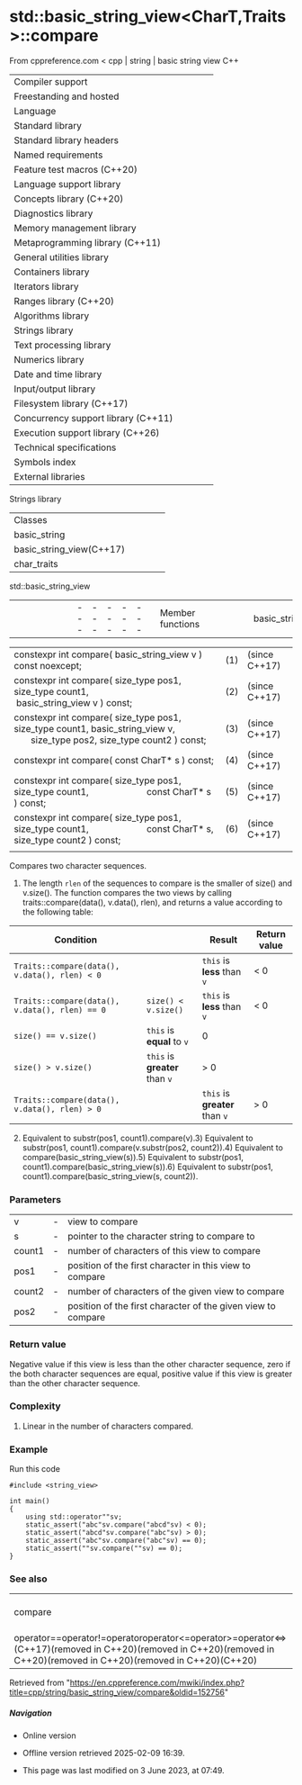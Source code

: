 # std::basic_string_view<CharT,Traits>::compare

From cppreference.com
< cpp‎ | string‎ | basic string view
C++

|  |  |  |  |  |
| --- | --- | --- | --- | --- |
| Compiler support | | | | |
| Freestanding and hosted | | | | |
| Language | | | | |
| Standard library | | | | |
| Standard library headers | | | | |
| Named requirements | | | | |
| Feature test macros (C++20) | | | | |
| Language support library | | | | |
| Concepts library (C++20) | | | | |
| Diagnostics library | | | | |
| Memory management library | | | | |
| Metaprogramming library (C++11) | | | | |
| General utilities library | | | | |
| Containers library | | | | |
| Iterators library | | | | |
| Ranges library (C++20) | | | | |
| Algorithms library | | | | |
| Strings library | | | | |
| Text processing library | | | | |
| Numerics library | | | | |
| Date and time library | | | | |
| Input/output library | | | | |
| Filesystem library (C++17) | | | | |
| Concurrency support library (C++11) | | | | |
| Execution support library (C++26) | | | | |
| Technical specifications | | | | |
| Symbols index | | | | |
| External libraries | | | | |

Strings library

|  |  |  |  |  |
| --- | --- | --- | --- | --- |
| Classes | | | | |
| basic_string | | | | |
| basic_string_view(C++17) | | | | |
| char_traits | | | | |

std::basic_string_view

|  |  |  |  |  |  |  |  |  |  |  |  |  |  |  |  |  |  |  |  |  |  |  |  |  |  |  |  |  |  |  |  |  |  |  |  |  |  |  |  |  |  |  |  |  |  |  |  |  |  |  |  |  |  |  |  |  |  |  |  |  |  |  |  |  |  |  |  |  |  |  |  |  |  |  |  |  |  |  |  |  |  |  |  |  |  |  |  |  |  |  |  |  |  |  |  |  |  |  |  |  |  |  |  |  |  |  |  |  |  |  |  |  |  |  |  |  |  |  |  |  |  |  |  |  |  |  |  |  |  |  |  |  |  |  |  |  |  |  |  |  |  |  |  |  |  |  |  |  |  |  |  |  |  |  |  |  |  |  |  |  |  |  |  |  |  |  |  |  |  |  |  |  |  |  |  |  |  |  |  |  |  |  |  |  |  |  |  |  |  |  |  |  |  |  |  |  |  |  |  |  |  |  |  |  |  |  |  |  |  |  |  |  |  |  |  |  |  |  |  |  |  |
| --- | --- | --- | --- | --- | --- | --- | --- | --- | --- | --- | --- | --- | --- | --- | --- | --- | --- | --- | --- | --- | --- | --- | --- | --- | --- | --- | --- | --- | --- | --- | --- | --- | --- | --- | --- | --- | --- | --- | --- | --- | --- | --- | --- | --- | --- | --- | --- | --- | --- | --- | --- | --- | --- | --- | --- | --- | --- | --- | --- | --- | --- | --- | --- | --- | --- | --- | --- | --- | --- | --- | --- | --- | --- | --- | --- | --- | --- | --- | --- | --- | --- | --- | --- | --- | --- | --- | --- | --- | --- | --- | --- | --- | --- | --- | --- | --- | --- | --- | --- | --- | --- | --- | --- | --- | --- | --- | --- | --- | --- | --- | --- | --- | --- | --- | --- | --- | --- | --- | --- | --- | --- | --- | --- | --- | --- | --- | --- | --- | --- | --- | --- | --- | --- | --- | --- | --- | --- | --- | --- | --- | --- | --- | --- | --- | --- | --- | --- | --- | --- | --- | --- | --- | --- | --- | --- | --- | --- | --- | --- | --- | --- | --- | --- | --- | --- | --- | --- | --- | --- | --- | --- | --- | --- | --- | --- | --- | --- | --- | --- | --- | --- | --- | --- | --- | --- | --- | --- | --- | --- | --- | --- | --- | --- | --- | --- | --- | --- | --- | --- | --- | --- | --- | --- | --- | --- | --- | --- | --- | --- | --- | --- | --- | --- | --- | --- | --- | --- | --- | --- | --- | --- |
| |  |  |  |  |  | | --- | --- | --- | --- | --- | | Member functions | | | | | | basic_string_view::basic_string_view | | | | | | basic_string_view::operator= | | | | | | Iterators | | | | | | basic_string_view::beginbasic_string_view::cbegin | | | | | | basic_string_view::endbasic_string_view::cend | | | | | | basic_string_view::rbeginbasic_string_view::crbegin | | | | | | basic_string_view::rendbasic_string_view::crend | | | | | | Capacity | | | | | | basic_string_view::sizebasic_string_view::length | | | | | | basic_string_view::max_size | | | | | | basic_string_view::empty | | | | | | Operations | | | | | | basic_string_view::copy | | | | | | basic_string_view::substr | | | | | | ****basic_string_view::compare**** | | | | | | basic_string_view::starts_with(C++20) | | | | | | basic_string_view::ends_with(C++20) | | | | | | basic_string_view::contains(C++23) | | | | | | basic_string_view::find | | | | | | basic_string_view::rfind | | | | | | basic_string_view::find_first_of | | | | | | basic_string_view::find_last_of | | | | | | basic_string_view::find_first_not_of | | | | | | basic_string_view::find_last_not_of | | | | | | |  |  |  |  |  | | --- | --- | --- | --- | --- | | Element access | | | | | | basic_string_view::at | | | | | | [basic_string_view::operator[]](operator_at.html "cpp/string/basic string view/operator at") | | | | | | basic_string_view::front | | | | | | basic_string_view::back | | | | | | basic_string_view::data | | | | | | Modifiers | | | | | | basic_string_view::remove_prefix | | | | | | basic_string_view::remove_suffix | | | | | | basic_string_view::swap | | | | | | Constants | | | | | | basic_string_view::npos | | | | | | Non-member functions | | | | | | operator==operator!=operator<operator>operator<=operator>=operator<=>(until C++20)(until C++20)(until C++20)(until C++20)(until C++20)(C++20) | | | | | | operator<< | | | | | | operator""sv | | | | | | Helper classes | | | | | | hash<std::string_view>hash<std::wstring_view>hash<std::u8string_view>hash<std::u16string_view>hash<std::u32string_view>(C++20) | | | | | | Deduction guides (C++20) | | | | | |

|  |  |  |
| --- | --- | --- |
| constexpr int compare( basic_string_view v ) const noexcept; | (1) | (since C++17) |
| constexpr int compare( size_type pos1, size_type count1,                         basic_string_view v ) const; | (2) | (since C++17) |
| constexpr int compare( size_type pos1, size_type count1, basic_string_view v,                         size_type pos2, size_type count2 ) const; | (3) | (since C++17) |
| constexpr int compare( const CharT\* s ) const; | (4) | (since C++17) |
| constexpr int compare( size_type pos1, size_type count1,                         const CharT\* s ) const; | (5) | (since C++17) |
| constexpr int compare( size_type pos1, size_type count1,                         const CharT\* s, size_type count2 ) const; | (6) | (since C++17) |
|  |  |  |

Compares two character sequences.

1) The length `rlen` of the sequences to compare is the smaller of size() and v.size(). The function compares the two views by calling traits::compare(data(), v.data(), rlen), and returns a value according to the following table:

| Condition | | Result | Return value |
| --- | --- | --- | --- |
| `Traits::compare(data(), v.data(), rlen) < 0` | | `this` is **less** than `v` | < 0 |
| `Traits::compare(data(), v.data(), rlen) == 0` | `size() < v.size()` | `this` is **less** than `v` | < 0 |
| `size() == v.size()` | `this` is **equal** to `v` | ​0​ |
| `size() > v.size()` | `this` is **greater** than `v` | > 0 |
| `Traits::compare(data(), v.data(), rlen) > 0` | | `this` is **greater** than `v` | > 0 |

2) Equivalent to substr(pos1, count1).compare(v).3) Equivalent to substr(pos1, count1).compare(v.substr(pos2, count2)).4) Equivalent to compare(basic_string_view(s)).5) Equivalent to substr(pos1, count1).compare(basic_string_view(s)).6) Equivalent to substr(pos1, count1).compare(basic_string_view(s, count2)).

### Parameters

|  |  |  |
| --- | --- | --- |
| v | - | view to compare |
| s | - | pointer to the character string to compare to |
| count1 | - | number of characters of this view to compare |
| pos1 | - | position of the first character in this view to compare |
| count2 | - | number of characters of the given view to compare |
| pos2 | - | position of the first character of the given view to compare |

### Return value

Negative value if this view is less than the other character sequence, zero if the both character sequences are equal, positive value if this view is greater than the other character sequence.

### Complexity

1) Linear in the number of characters compared.

### Example

Run this code

```
#include <string_view>
 
int main()
{
    using std::operator""sv;
    static_assert("abc"sv.compare("abcd"sv) < 0);
    static_assert("abcd"sv.compare("abc"sv) > 0);
    static_assert("abc"sv.compare("abc"sv) == 0);
    static_assert(""sv.compare(""sv) == 0);
}

```

### See also

|  |  |
| --- | --- |
| compare | compares two strings   (public member function of `std::basic_string<CharT,Traits,Allocator>`) |
| operator==operator!=operator<operator>operator<=operator>=operator<=>(C++17)(removed in C++20)(removed in C++20)(removed in C++20)(removed in C++20)(removed in C++20)(C++20) | lexicographically compares two string views   (function template) |

Retrieved from "<https://en.cppreference.com/mwiki/index.php?title=cpp/string/basic_string_view/compare&oldid=152756>"

##### Navigation

- Online version
- Offline version retrieved 2025-02-09 16:39.

- This page was last modified on 3 June 2023, at 07:49.